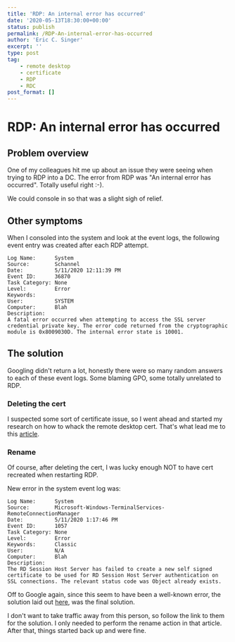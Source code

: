 ```yaml
---
title: 'RDP: An internal error has occurred'
date: '2020-05-13T18:30:00+00:00'
status: publish
permalink: /RDP-An-internal-error-has-occurred
author: 'Eric C. Singer'
excerpt: ''
type: post
tag:
    - remote desktop
    - certificate
    - RDP
    - RDC
post_format: []
---
```


# RDP: An internal error has occurred

## Problem overview
One of my colleagues hit me up about an issue they were seeing when trying to RDP into a DC.  The error from RDP was "An internal error has occurred".  Totally useful right :-).

We could console in so that was a slight sigh of relief.

## Other symptoms
When I consoled into the system and look at the event logs, the following event entry was created after each RDP attempt.

```
Log Name:      System
Source:        Schannel
Date:          5/11/2020 12:11:39 PM
Event ID:      36870
Task Category: None
Level:         Error
Keywords:      
User:          SYSTEM
Computer:      Blah
Description:
A fatal error occurred when attempting to access the SSL server credential private key. The error code returned from the cryptographic module is 0x8009030D. The internal error state is 10001.
```

## The solution
Googling didn't return a lot, honestly there were so many random answers to each of these event logs.  Some blaming GPO, some totally unrelated to RDP.  

### Deleting the cert
I suspected some sort of certificate issue, so I went ahead and started my research on how to whack the remote desktop cert.  That's what lead me to this [article](https://docs.microsoft.com/en-us/windows-server/remote/remote-desktop-services/troubleshoot/rdp-error-general-troubleshooting#check-the-status-of-the-rdp-self-signed-certificate).

### Rename
Of course, after deleting the cert, I was lucky enough NOT to have cert recreated when restarting RDP.  

New error in the system event log was:

```
Log Name:      System
Source:        Microsoft-Windows-TerminalServices-RemoteConnectionManager
Date:          5/11/2020 1:17:46 PM
Event ID:      1057
Task Category: None
Level:         Error
Keywords:      Classic
User:          N/A
Computer:      Blah
Description:
The RD Session Host Server has failed to create a new self signed certificate to be used for RD Session Host Server authentication on SSL connections. The relevant status code was Object already exists.
```

Off to Google again, since this seem to have been a well-known error, the solution laid out [here](http://windowsrunbook.blogspot.com/2017/07/windows-2012-no-rdp.html), was the final solution.  

I don't want to take traffic away from this person, so follow the link to them for the solution.  I only needed to perform the rename action in that article.  After that, things started back up and were fine.
